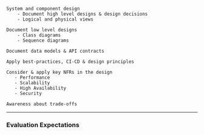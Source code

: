 ```
System and component design
    - Document high level designs & design decisions
    - Logical and physical views
```
```
Document low level designs
    - Class diagrams
    - Sequence diagrams

Document data models & API contracts
```
```
Apply best-practices, CI-CD & design principles
 ```
 ```
Consider & apply key NFRs in the design
    - Performance
    - Scalability
    - High Availability
    - Security
```
```
Awareness about trade-offs
```
----
### Evaluation Expectations
